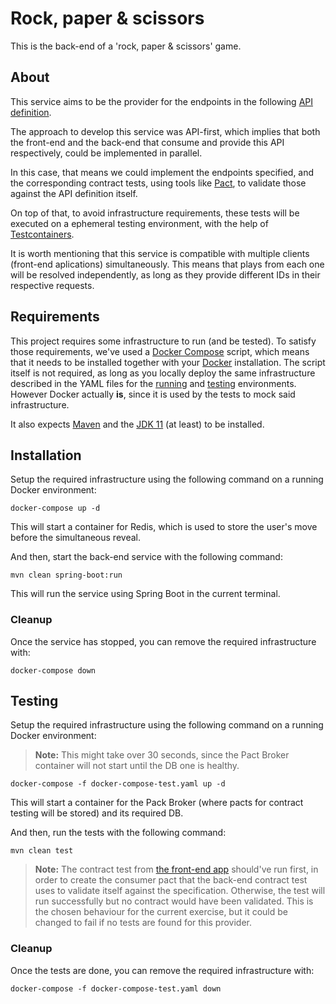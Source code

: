
# Rock, paper & scissors

This is the back-end of a 'rock, paper & scissors' game.

## About

This service aims to be the provider for the endpoints in the following [API definition](https://github.com/jobosk/rps-api).

The approach to develop this service was API-first, which implies that both the front-end and the back-end that consume and provide this API respectively, could be implemented in parallel.

In this case, that means we could implement the endpoints specified, and the corresponding contract tests, using tools like [Pact](https://pact.io/), to validate those against the API definition itself.

On top of that, to avoid infrastructure requirements, these tests will be executed on a ephemeral testing environment, with the help of [Testcontainers](https://www.testcontainers.org/).

It is worth mentioning that this service is compatible with multiple clients (front-end aplications) simultaneously. This means that plays from each one will be resolved independently, as long as they provide different IDs in their respective requests.

## Requirements

This project requires some infrastructure to run (and be tested). To satisfy those requirements, we've used a [Docker Compose](https://docs.docker.com/compose/) script, which means that it needs to be installed together with your [Docker](https://www.docker.com/) installation.
The script itself is not required, as long as you locally deploy the same infrastructure described in the YAML files for the [running](https://github.com/jobosk/rps-service/blob/master/docker-compose.yaml) and [testing](https://github.com/jobosk/rps-service/blob/master/docker-compose-test.yaml) environments. However Docker actually **is**, since it is used by the tests to mock said infrastructure.

It also expects [Maven](https://maven.apache.org/install.html) and the [JDK 11](https://docs.oracle.com/en/java/javase/11/install/overview-jdk-installation.html) (at least) to be installed.

## Installation

Setup the required infrastructure using the following command on a running Docker environment:
```
docker-compose up -d
```
This will start a container for Redis, which is used to store the user's move before the simultaneous reveal.

And then, start the back-end service with the following command:
```
mvn clean spring-boot:run
```
This will run the service using Spring Boot in the current terminal.

### Cleanup

Once the service has stopped, you can remove the required infrastructure with:
```
docker-compose down
```

## Testing

Setup the required infrastructure using the following command on a running Docker environment:
> **Note:** This might take over 30 seconds, since the Pact Broker container will not start until the DB one is healthy.
```
docker-compose -f docker-compose-test.yaml up -d
```
This will start a container for the Pack Broker (where pacts for contract testing will be stored) and its required DB.

And then, run the tests with the following command:
```
mvn clean test
```
> **Note:** The contract test from [the front-end app](https://github.com/jobosk/rps-front) should've run first, in order to create the consumer pact that the back-end contract test uses to validate itself against the specification. Otherwise, the test will run successfully but no contract would have been validated. This is the chosen behaviour for the current exercise, but it could be changed to fail if no tests are found for this provider.

### Cleanup

Once the tests are done, you can remove the required infrastructure with:
```
docker-compose -f docker-compose-test.yaml down
```
